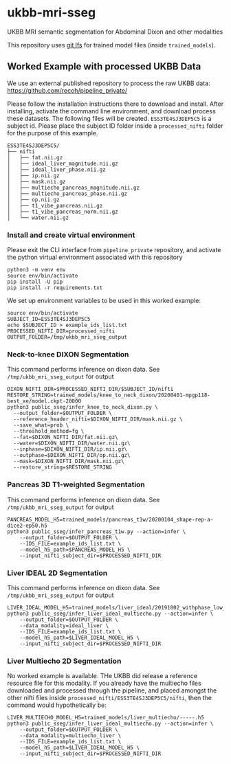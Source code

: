 # ukbb-mri-sseg
UKBB MRI semantic segmentation for Abdominal Dixon and other modalities

This repository uses [git lfs](https://git-lfs.github.com/) for trained model files (inside `trained_models`).

## Worked Example with processed UKBB Data
We use an external published repository to process the raw UKBB data:
https://github.com/recoh/pipeline_private/

Please follow the installation instructions there to download and install.
After installing, activate the command line environment, and download process these datasets.
The following files will be created. `ESS3TE4SJ3DEP5C5` is a subject id. Please place the subject ID folder inside a `processed_nifti` folder for the purpose of this example. 
```
ESS3TE4SJ3DEP5C5/
├── nifti
│   ├── fat.nii.gz
│   ├── ideal_liver_magnitude.nii.gz
│   ├── ideal_liver_phase.nii.gz
│   ├── ip.nii.gz
│   ├── mask.nii.gz
│   ├── multiecho_pancreas_magnitude.nii.gz
│   ├── multiecho_pancreas_phase.nii.gz
│   ├── op.nii.gz
│   ├── t1_vibe_pancreas.nii.gz
│   ├── t1_vibe_pancreas_norm.nii.gz
│   └── water.nii.gz
```

### Install and create virtual environment
Please exit the CLI interface from `pipeline_private` repository, and activate the python virtual environment associated with this repository 
```
python3 -m venv env
source env/bin/activate
pip install -U pip
pip install -r requirements.txt
```

We set up environment variables to be used in this worked example:
```
source env/bin/activate
SUBJECT_ID=ESS3TE4SJ3DEP5C5
echo $SUBJECT_ID > example_ids_list.txt
PROCESSED_NIFTI_DIR=processed_nifti
OUTPUT_FOLDER=/tmp/ukbb_mri_sseg_output
```


### Neck-to-knee DIXON Segmentation

This command performs inference on dixon data. See `/tmp/ukbb_mri_sseg_output` for output
```
DIXON_NIFTI_DIR=$PROCESSED_NIFTI_DIR/$SUBJECT_ID/nifti
RESTORE_STRING=trained_models/knee_to_neck_dixon/20200401-mpgp118-best_xe/model.ckpt-20000
python3 public_sseg/infer_knee_to_neck_dixon.py \
  --output_folder=$OUTPUT_FOLDER \
  --reference_header_nifti=$DIXON_NIFTI_DIR/mask.nii.gz \
  --save_what=prob \
  --threshold_method=fg \
  --fat=$DIXON_NIFTI_DIR/fat.nii.gz\
  --water=$DIXON_NIFTI_DIR/water.nii.gz\
  --inphase=$DIXON_NIFTI_DIR/ip.nii.gz\
  --outphase=$DIXON_NIFTI_DIR/op.nii.gz\
  --mask=$DIXON_NIFTI_DIR/mask.nii.gz\
  --restore_string=$RESTORE_STRING
```


### Pancreas 3D T1-weighted Segmentation
This command performs inference on dixon data. See `/tmp/ukbb_mri_sseg_output` for output
```
PANCREAS_MODEL_H5=trained_models/pancreas_t1w/20200104_shape-rep-a-dice2-ep50.h5
python3 public_sseg/infer_pancreas_t1w.py --action=infer \
    --output_folder=$OUTPUT_FOLDER \
    --IDS_FILE=example_ids_list.txt \
    --model_h5_path=$PANCREAS_MODEL_H5 \
    --input_nifti_subject_dir=$PROCESSED_NIFTI_DIR
```

### Liver IDEAL 2D Segmentation
This command performs inference on dixon data. See `/tmp/ukbb_mri_sseg_output` for output
```
LIVER_IDEAL_MODEL_H5=trained_models/liver_ideal/20191002_withphase_low_liver_2d_ideal.h5
python3 public_sseg/infer_liver_ideal_multiecho.py --action=infer \
    --output_folder=$OUTPUT_FOLDER \
    --data_modality=ideal_liver \
    --IDS_FILE=example_ids_list.txt \
    --model_h5_path=$LIVER_IDEAL_MODEL_H5 \
    --input_nifti_subject_dir=$PROCESSED_NIFTI_DIR
```

### Liver Multiecho 2D Segmentation
No worked example is available. THe UKBB did release a reference resource file for this modality. If you already have the multiecho files downloaded and processed through the pipeline, and placed amongst the other nifti files inside `processed_nifti/ESS3TE4SJ3DEP5C5/nifti`, then the command would hypothetically be:

```
LIVER_MULTIECHO_MODEL_H5=trained_models/liver_multiecho/-----.h5
python3 public_sseg/infer_liver_ideal_multiecho.py --action=infer \
    --output_folder=$OUTPUT_FOLDER \
    --data_modality=multiecho_liver \
    --IDS_FILE=example_ids_list.txt \
    --model_h5_path=$LIVER_IDEAL_MODEL_H5 \
    --input_nifti_subject_dir=$PROCESSED_NIFTI_DIR
```

